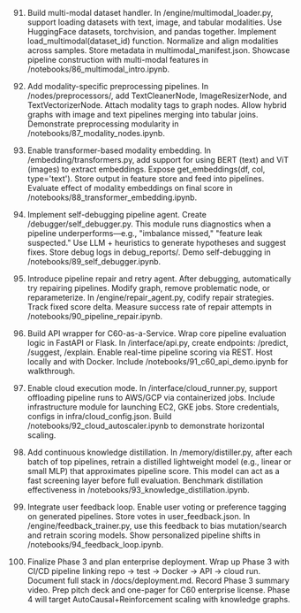 91. Build multi-modal dataset handler.
In /engine/multimodal_loader.py, support loading datasets with text, image, and tabular modalities. Use HuggingFace datasets, torchvision, and pandas together. Implement load_multimodal(dataset_id) function. Normalize and align modalities across samples. Store metadata in multimodal_manifest.json. Showcase pipeline construction with multi-modal features in /notebooks/86_multimodal_intro.ipynb.

92. Add modality-specific preprocessing pipelines.
In /nodes/preprocessors/, add TextCleanerNode, ImageResizerNode, and TextVectorizerNode. Attach modality tags to graph nodes. Allow hybrid graphs with image and text pipelines merging into tabular joins. Demonstrate preprocessing modularity in /notebooks/87_modality_nodes.ipynb.

93. Enable transformer-based modality embedding.
In /embedding/transformers.py, add support for using BERT (text) and ViT (images) to extract embeddings. Expose get_embeddings(df, col, type='text'). Store output in feature store and feed into pipelines. Evaluate effect of modality embeddings on final score in /notebooks/88_transformer_embedding.ipynb.

94. Implement self-debugging pipeline agent.
Create /debugger/self_debugger.py. This module runs diagnostics when a pipeline underperforms—e.g., "imbalance missed," "feature leak suspected." Use LLM + heuristics to generate hypotheses and suggest fixes. Store debug logs in debug_reports/. Demo self-debugging in /notebooks/89_self_debugger.ipynb.

95. Introduce pipeline repair and retry agent.
After debugging, automatically try repairing pipelines. Modify graph, remove problematic node, or reparameterize. In /engine/repair_agent.py, codify repair strategies. Track fixed score delta. Measure success rate of repair attempts in /notebooks/90_pipeline_repair.ipynb.

96. Build API wrapper for C60-as-a-Service.
Wrap core pipeline evaluation logic in FastAPI or Flask. In /interface/api.py, create endpoints: /predict, /suggest, /explain. Enable real-time pipeline scoring via REST. Host locally and with Docker. Include /notebooks/91_c60_api_demo.ipynb for walkthrough.

97. Enable cloud execution mode.
In /interface/cloud_runner.py, support offloading pipeline runs to AWS/GCP via containerized jobs. Include infrastructure module for launching EC2, GKE jobs. Store credentials, configs in infra/cloud_config.json. Build /notebooks/92_cloud_autoscaler.ipynb to demonstrate horizontal scaling.

98. Add continuous knowledge distillation.
In /memory/distiller.py, after each batch of top pipelines, retrain a distilled lightweight model (e.g., linear or small MLP) that approximates pipeline score. This model can act as a fast screening layer before full evaluation. Benchmark distillation effectiveness in /notebooks/93_knowledge_distillation.ipynb.

99. Integrate user feedback loop.
Enable user voting or preference tagging on generated pipelines. Store votes in user_feedback.json. In /engine/feedback_trainer.py, use this feedback to bias mutation/search and retrain scoring models. Show personalized pipeline shifts in /notebooks/94_feedback_loop.ipynb.

100. Finalize Phase 3 and plan enterprise deployment.
Wrap up Phase 3 with CI/CD pipeline linking repo → test → Docker → API → cloud run. Document full stack in /docs/deployment.md. Record Phase 3 summary video. Prep pitch deck and one-pager for C60 enterprise license. Phase 4 will target AutoCausal+Reinforcement scaling with knowledge graphs.

